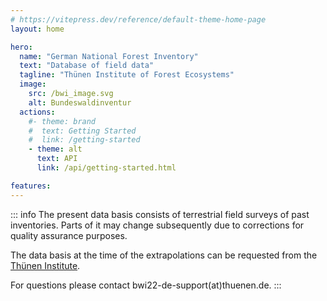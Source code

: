 ```yaml
---
# https://vitepress.dev/reference/default-theme-home-page
layout: home

hero:
  name: "German National Forest Inventory"
  text: "Database of field data"
  tagline: "Thünen Institute of Forest Ecosystems"
  image:
    src: /bwi_image.svg
    alt: Bundeswaldinventur
  actions:
    #- theme: brand
    #  text: Getting Started
    #  link: /getting-started
    - theme: alt
      text: API
      link: /api/getting-started.html

features:
---
```




::: info
The present data basis consists of terrestrial field surveys of past inventories. Parts of it may change subsequently due to corrections for quality assurance purposes.

The data basis at the time of the extrapolations can be requested from the [Thünen Institute](https://www.thuenen.de/de/fachinstitute/waldoekosysteme).

For questions please contact bwi22-de-support(at)thuenen.de.
:::
